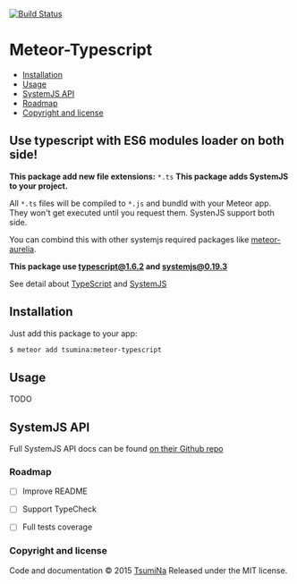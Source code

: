 [![Build Status](https://travis-ci.org/TsumiNa/meteor-typescript.svg)](https://travis-ci.org/TsumiNa/meteor-typescript)

# Meteor-Typescript

<!-- START doctoc generated TOC please keep comment here to allow auto update -->
<!-- DON'T EDIT THIS SECTION, INSTEAD RE-RUN doctoc TO UPDATE -->

- [Installation](#installation)
- [Usage](#usage)
- [SystemJS API](#systemjs-api)
- [Roadmap](#roadmap)
- [Copyright and license](#copyright-and-license)

<!-- END doctoc generated TOC please keep comment here to allow auto update -->

## Use typescript with ES6 modules loader on both side!

**This package add new file extensions:** `*.ts`
**This package adds SystemJS to your project.**

All `*.ts` files will be compiled to `*.js` and bundld with your Meteor app. They won't get executed until you request them. SystenJS support both side.

You can combind this with other systemjs required packages like [meteor-aurelia](https://github.com/TsumiNa/meteor-aurelia).

**This package use [typescript@1.6.2](https://github.com/Microsoft/TypeScript/releases/tag/v1.6.2) and [systemjs@0.19.3](https://github.com/systemjs/systemjs/releases/tag/0.19.3)**

See detail about [TypeScript](https://github.com/Microsoft/TypeScript) and [SystemJS](https://github.com/systemjs/systemjs)


## Installation

Just add this package to your app:
```bash
$ meteor add tsumina:meteor-typescript
```

## Usage

TODO


## SystemJS API

Full SystemJS API docs can be found [on their Github repo](https://github.com/systemjs/systemjs/blob/master/docs/system-api.md)


### Roadmap

- [ ] Improve README
- [ ] Support TypeCheck 
- [ ] Full tests coverage


### Copyright and license

Code and documentation &copy; 2015 [TsumiNa](https://github.com/TsumiNa)
Released under the MIT license. 